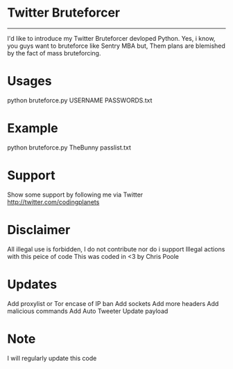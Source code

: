 # Twitter Bruteforcer
----
I'd like to introduce my Twitter Bruteforcer devloped Python.
Yes, i know, you guys want to bruteforce like Sentry MBA but,
Them plans are blemished by the fact of mass bruteforcing.
# Usages
python bruteforce.py USERNAME PASSWORDS.txt
# Example
python bruteforce.py TheBunny passlist.txt
# Support
Show some support by following me via Twitter
http://twitter.com/codingplanets
# Disclaimer
All illegal use is forbidden,
I do not contribute nor do i support
Illegal actions with this peice of code
This was coded in <3 by Chris Poole

# Updates
Add proxylist or Tor encase of IP ban
Add sockets
Add more headers
Add malicious commands
Add Auto Tweeter
Update payload
# Note
I will regularly update this code 
